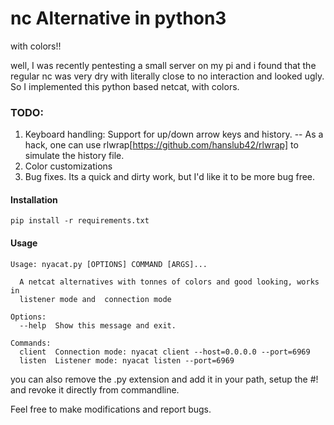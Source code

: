 # nc Alternative in python3
with colors!!

well, I was recently pentesting a small server on my pi and i found that the regular nc was very dry with literally close to no interaction and looked ugly. 
So I implemented this python based netcat, with colors.

### TODO:
1) Keyboard handling: Support for up/down arrow keys and history. 
-- As a hack, one can use rlwrap[https://github.com/hanslub42/rlwrap] to simulate the history file. 
2) Color customizations 
3) Bug fixes. Its a quick and dirty work, but I'd like it to be more bug free.


#### Installation
`
pip install -r requirements.txt
`

#### Usage
```
Usage: nyacat.py [OPTIONS] COMMAND [ARGS]...

  A netcat alternatives with tonnes of colors and good looking, works in
  listener mode and  connection mode

Options:
  --help  Show this message and exit.

Commands:
  client  Connection mode: nyacat client --host=0.0.0.0 --port=6969
  listen  Listener mode: nyacat listen --port=6969
 ```

you can also remove the .py extension and add it in your path, setup the #! and revoke it directly from commandline.

Feel free to make modifications and report bugs.
